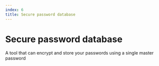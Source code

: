 ```yaml
---
index: 6
title: Secure password database
---
```

# Secure password database

A tool that can encrypt and store your passwords using a single master password